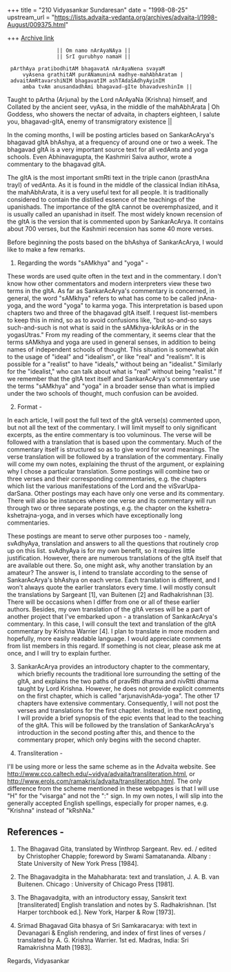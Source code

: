 +++
title = "210 Vidyasankar Sundaresan"
date = "1998-08-25"
upstream_url = "https://lists.advaita-vedanta.org/archives/advaita-l/1998-August/009375.html"

+++
[Archive link](https://lists.advaita-vedanta.org/archives/advaita-l/1998-August/009375.html)

                    || Om namo nArAyaNAya ||
                    || SrI gurubhyo namaH ||

     pArthAya pratibodhitAM bhagavatA nArAyaNena svayaM
         vyAsena grathitAM purANamuninA madhye-mahAbhAratam |
     advaitAmRtavarshiNIM bhagavatIM ashTAdaSAdhyAyinIM
         amba tvAm anusandadhAmi bhagavad-gIte bhavadveshinIm ||

 Taught to pArtha (Arjuna) by the Lord nArAyaNa (Krishna) himself, and
   Collated by the ancient seer, vyAsa, in the middle of the mahAbhArata |
 Oh Goddess, who showers the nectar of advaita, in chapters eighteen,
   I salute you, bhagavad-gItA, enemy of transmigratory existence ||

In the coming months, I will be posting articles based on SankarAcArya's
bhagavad gItA bhAshya, at a frequency of around one or two a week. The
bhagavad gItA is a very important source text for all vedAnta and yoga
schools. Even Abhinavagupta, the Kashmiri Saiva author, wrote a commentary
to the bhagavad gItA.

The gItA is the most important smRti text in the triple canon (prasthAna
trayI) of vedAnta. As it is found in the middle of the classical Indian
itihAsa, the mahAbhArata, it is a very useful text for all people. It is
traditionally considered to contain the distilled essence of the teachings
of the upanishads. The importance of the gItA cannot be overemphasized,
and it is usually called an upanishad in itself. The most widely known
recension of the gItA is the version that is commented upon by
SankarAcArya. It contains about 700 verses, but the Kashmiri recension has
some 40 more verses.

Before beginning the posts based on the bhAshya of SankarAcArya, I would
like to make a few remarks.

1. Regarding the words "sAMkhya" and "yoga" -

These words are used quite often in the text and in the commentary. I
don't know how other commentators and modern interpreters view these two
terms in the gItA. As far as SankarAcArya's commentary is concerned, in
general, the word "sAMkhya" refers to what has come to be called
jnAna-yoga, and the word "yoga" to karma yoga. This interpretation is
based upon chapters two and three of the bhagavad gItA itself. I request
list-members to keep this in mind, so as to avoid confusions like, "but
so-and-so says such-and-such is not what is said in the sAMkhya-kArikAs or
in the yogasUtras." From my reading of the commentary, it seems clear that
the terms sAMkhya and yoga are used in general senses, in addition to
being names of independent schools of thought. This situation is somewhat
akin to the usage of "ideal" and "idealism", or like "real" and
"realism". It is possible for a "realist" to have "ideals," without being
an "idealist." Similarly for the "idealist," who can talk about what is
"real" without being "realist." If we remember that the gItA text itself
and SankarAcArya's commentary use the terms "sAMkhya" and "yoga" in a
broader sense than what is implied under the two schools of thought, much
confusion can be avoided.

2. Format -

In each article, I will post the full text of the gItA verse(s) commented
upon, but not all the text of the commentary. I will limit myself to only
significant excerpts, as the entire commentary is too voluminous. The
verse will be followed with a translation that is based upon the
commentary. Much of the commentary itself is structured so as to
give word for word meanings. The verse translation will be followed by a
translation of the commentary. Finally will come my own notes, explaining
the thrust of the argument, or explaining why I chose a particular
translation. Some postings will combine two or three verses and their
corresponding commentaries, e.g. the chapters which list the various
manifestations of the Lord and the viSvarUpa-darSana. Other postings
may each have only one verse and its commentary. There will also be
instances where one verse and its commentary will run through two or three
separate postings, e.g. the chapter on the kshetra-kshetrajna-yoga, and in
verses which have exceptionally long commentaries.

These postings are meant to serve other purposes too - namely, svAdhyAya,
translation and answers to all the questions that routinely crop up on
this list. svAdhyAya is for my own benefit, so it requires little
justification. However, there are numerous translations of the gItA itself
that are available out there. So, one might ask, why another translation
by an amateur? The answer is, I intend to translate according to the sense
of SankarAcArya's bhAshya on each verse. Each translation is different,
and I won't always quote the earlier translators every time. I will mostly
consult the translations by Sargeant [1], van Buitenen [2] and
Radhakrishnan [3]. There will be occasions when I differ from
one or all of these earlier authors. Besides, my own translation of the
gItA verses will be a part of another project that I've embarked upon - a
translation of SankarAcArya's commentary. In this case, I will consult
the text and translation of the gItA commentary by Krishna Warrier [4]. I
plan to translate in more modern and hopefully, more easily readable
language. I would appreciate comments from list members in this regard. If
something is not clear, please ask me at once, and I will try to explain
further.

3. SankarAcArya provides an introductory chapter to the commentary, which
briefly recounts the traditional lore surrounding the setting of the gItA,
and explains the two paths of pravRtti dharma and nivRtti dharma taught by
Lord Krishna. However, he does not provide explicit comments on the first
chapter, which is called "arjunavishAda-yoga". The other 17 chapters have
extensive commentary. Consequently, I will not post the verses and
translations for the first chapter. Instead, in the next posting, I will
provide a brief synopsis of the epic events that lead to the teaching of
the gItA. This will be followed by the translation of SankarAcArya's
introduction in the second posting after this, and thence to the
commentary proper, which only begins with the second chapter.

4. Transliteration -

I'll be using more or less the same scheme as in the Advaita website. See
<http://www.cco.caltech.edu/~vidya/advaita/transliteration.html>, or
<http://www.erols.com/ramakris/advaita/transliteration.html>. The only
difference from the scheme mentioned in these webpages is that I will use
"H" for the "visarga" and not the ":" sign. In my own notes, I will slip
into the generally accepted English spellings, especially for proper
names, e.g. "Krishna" instead of "kRshNa."

References -
----------

1. The Bhagavad Gita, translated by Winthrop Sargeant.  Rev. ed. / edited
   by Christopher Chapple; foreword by Swami Samatananda. Albany : State
   University of New York Press [1984].

2. The Bhagavadgita in the Mahabharata: text and translation, J. A. B.
   van Buitenen.  Chicago : University of Chicago Press [1981].

3. The Bhagavadgita, with an introductory essay, Sanskrit text
   [transliterated] English translation and notes by S. Radhakrishnan.
   [1st Harper torchbook ed.].  New York, Harper & Row [1973].

4. Srimad Bhagavad Gita bhasya of Sri Samkaracarya: with text in
   Devanagari & English rendering, and index of first lines of verses /
   translated by A. G. Krishna Warrier. 1st ed. Madras, India: Sri
   Ramakrishna Math [1983].

Regards,
Vidyasankar

